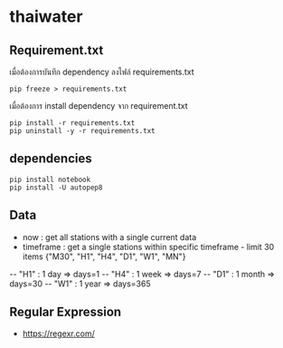 # thaiwater

## Requirement.txt
เมื่อต้องการบันทึก dependency ลงไฟล์ requirements.txt
```
pip freeze > requirements.txt
```

เมื่อต้องการ install dependency จาก requirement.txt
```
pip install -r requirements.txt
pip uninstall -y -r requirements.txt
```
 
## dependencies
```
pip install notebook
pip install -U autopep8
```

## Data
- now : get all stations with a single current data
- timeframe : get a single stations within specific timeframe - limit 30 items {"M30", "H1", "H4", "D1", "W1", "MN"}
<!-- -- "M30" : 1 day -->
-- "H1" : 1 day => days=1
-- "H4" : 1 week => days=7
-- "D1" :  1 month => days=30
-- "W1" :  1 year => days=365


## Regular Expression
- https://regexr.com/

